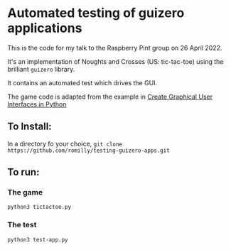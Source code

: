 # Automated testing of guizero applications

This is the code for my talk to the Raspberry Pint group on 26 April 2022.

It's an implementation of Noughts and Crosses (US: tic-tac-toe) using the brilliant `guizero` library.

It contains an automated test which drives the GUI.

The game code is adapted from the example in [Create Graphical User Interfaces in Python](https://magpi.raspberrypi.com/books/create-guis)

## To Install:

In a directory fo your choice,
```git clone https://github.com/romilly/testing-guizero-apps.git```

## To run:

### The game

```python3 tictactoe.py```

### The test

```python3 test-app.py```
